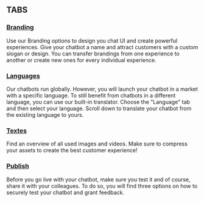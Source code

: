 ## TABS

### [Branding](/basic/design/branding/branding.md)<br>

Use our Branding options to design you chat UI and create powerful experiences. Give your chatbot a name and attract customers with a custom slogan or design. You can transfer brandings from one experience to another or create new ones for every individual experience.


### [Languages](/basic/design/language/language.md)<br>

Our chatbots run globally. However, you will launch your chatbot in a market with a specific language. To still benefit from chatbots in a different language, you can use our built-in translator. Choose the "Language" tab and then select your language. Scroll down to translate your chatbot from the existing language to yours.

### [Textes](/basic/design/text/text_and_assets.md)<br>

Find an overview of all used images and videos. Make sure to compress your assets to create the best customer experience!

### [Publish](/basic/design/publish/publish.md)<br>

Before you go live with your chatbot, make sure you test it and of course, share it with your colleagues. To do so, you will find three options on how to securely test your chatbot and grant feedback.
